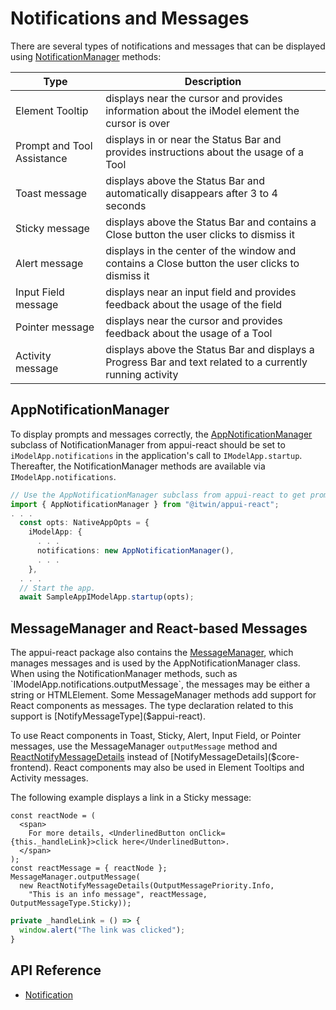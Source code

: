 # Notifications and Messages

There are several types of notifications and messages that can be displayed using [NotificationManager]($core-frontend) methods:

|Type|Description
|-----|-----
|Element Tooltip| displays near the cursor and provides information about the iModel element the cursor is over
|Prompt and Tool Assistance | displays in or near the Status Bar and provides instructions about the usage of a Tool
|Toast message| displays above the Status Bar and automatically disappears after 3 to 4 seconds
|Sticky message| displays above the Status Bar and contains a Close button the user clicks to dismiss it
|Alert message| displays in the center of the window and contains a Close button the user clicks to dismiss it
|Input Field message| displays near an input field and provides feedback about the usage of the field
|Pointer message| displays near the cursor and provides feedback about the usage of a Tool
|Activity message| displays above the Status Bar and displays a Progress Bar and text related to a currently running activity

## AppNotificationManager

To display prompts and messages correctly, the [AppNotificationManager]($appui-react) subclass of NotificationManager from appui-react
should be set to `iModelApp.notifications` in the application's call to `IModelApp.startup`.
Thereafter, the NotificationManager methods are available via `IModelApp.notifications`.

```ts
// Use the AppNotificationManager subclass from appui-react to get prompts and messages
import { AppNotificationManager } from "@itwin/appui-react";
. . .
  const opts: NativeAppOpts = {
    iModelApp: {
      . . .
      notifications: new AppNotificationManager(),
      . . .
    },
  . . .
  // Start the app.
  await SampleAppIModelApp.startup(opts);
```

## MessageManager and React-based Messages

The appui-react package also contains the [MessageManager]($appui-react), which manages messages and is used by the AppNotificationManager class.
When using the NotificationManager methods, such as `IModelApp.notifications.outputMessage`, the messages may be either a string or HTMLElement.
Some MessageManager methods add support for React components as messages.
The type declaration related to this support is [NotifyMessageType]($appui-react).

To use React components in Toast, Sticky, Alert, Input Field, or Pointer messages, use the MessageManager `outputMessage` method and
[ReactNotifyMessageDetails]($appui-react) instead of [NotifyMessageDetails]($core-frontend).
React components may also be used in Element Tooltips and Activity messages.

The following example displays a link in a Sticky message:

```tsx
const reactNode = (
  <span>
    For more details, <UnderlinedButton onClick={this._handleLink}>click here</UnderlinedButton>.
  </span>
);
const reactMessage = { reactNode };
MessageManager.outputMessage(
  new ReactNotifyMessageDetails(OutputMessagePriority.Info,
    "This is an info message", reactMessage, OutputMessageType.Sticky));
```

```ts
private _handleLink = () => {
  window.alert("The link was clicked");
}
```

## API Reference

- [Notification]($appui-react:Notification)

